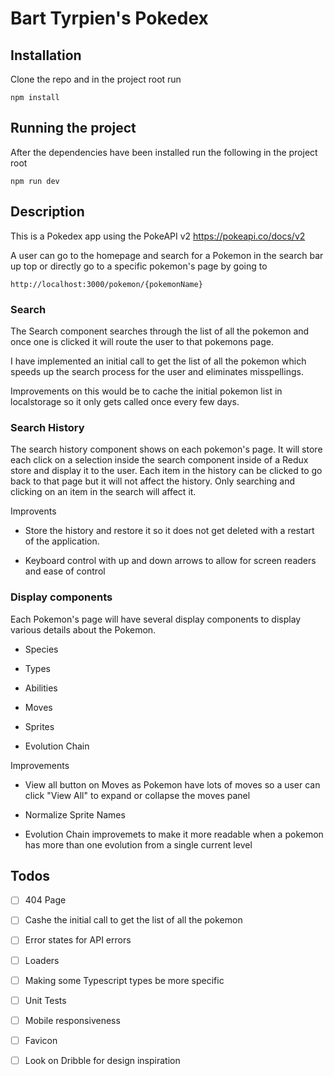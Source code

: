 # Bart Tyrpien's Pokedex

## Installation

Clone the repo and in the project root run

```
npm install
```

## Running the project

After the dependencies have been installed run the following in the project root

```
npm run dev
```

## Description

This is a Pokedex app using the PokeAPI v2 https://pokeapi.co/docs/v2

A user can go to the homepage and search for a Pokemon in the search bar up top or directly go to a specific pokemon's page by going to

```
http://localhost:3000/pokemon/{pokemonName}
```

### Search

The Search component searches through the list of all the pokemon and once one is clicked it will route the user to that pokemons page.

I have implemented an initial call to get the list of all the pokemon which speeds up the search process for the user and eliminates misspellings.

Improvements on this would be to cache the initial pokemon list in localstorage so it only gets called once every few days.

### Search History

The search history component shows on each pokemon's page. It will store each click on a selection inside the search component inside of a Redux store and display it to the user. Each item in the history can be clicked to go back to that page but it will not affect the history. Only searching and clicking on an item in the search will affect it.

Improvents

- Store the history and restore it so it does not get deleted with a restart of the application.

- Keyboard control with up and down arrows to allow for screen readers and ease of control

### Display components

Each Pokemon's page will have several display components to display various details about the Pokemon.

- Species

- Types

- Abilities

- Moves

- Sprites

- Evolution Chain

Improvements

- View all button on Moves as Pokemon have lots of moves so a user can click "View All" to expand or collapse the moves panel

- Normalize Sprite Names

- Evolution Chain improvemets to make it more readable when a pokemon has more than one evolution from a single current level

## Todos

- [ ] 404 Page

- [ ] Cashe the initial call to get the list of all the pokemon

- [ ] Error states for API errors

- [ ] Loaders

- [ ] Making some Typescript types be more specific

- [ ] Unit Tests

- [ ] Mobile responsiveness

- [ ] Favicon

- [ ] Look on Dribble for design inspiration
